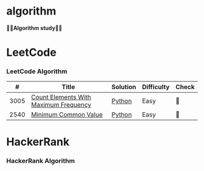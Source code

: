 # algorithm
**👩‍💻Algorithm study👩‍💻**


LeetCode
========

### LeetCode Algorithm


| # | Title | Solution | Difficulty | Check |
|---| ----- | -------- | ---------- | ------| 
|3005|[Count Elements With Maximum Frequency](https://leetcode.com/problems/count-elements-with-maximum-frequency/) | [Python](./leetcode/3005/countElements.py)|Easy|💚|
|2540|[Minimum Common Value](https://leetcode.com/problems/minimum-common-value/) | [Python](./leetcode/2540/minimumCommonValue.py)|Easy|💚|

HackerRank
========

### HackerRank Algorithm
